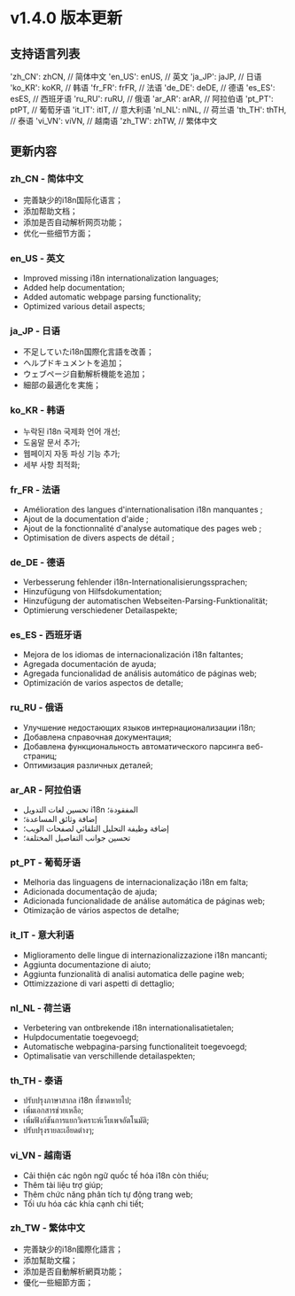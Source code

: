 
# v1.4.0 版本更新

## 支持语言列表
'zh_CN': zhCN, // 简体中文
'en_US': enUS, // 英文
'ja_JP': jaJP, // 日语
'ko_KR': koKR, // 韩语
'fr_FR': frFR, // 法语
'de_DE': deDE, // 德语
'es_ES': esES, // 西班牙语
'ru_RU': ruRU, // 俄语
'ar_AR': arAR, // 阿拉伯语
'pt_PT': ptPT, // 葡萄牙语
'it_IT': itIT, // 意大利语
'nl_NL': nlNL, // 荷兰语
'th_TH': thTH, // 泰语
'vi_VN': viVN, // 越南语
'zh_TW': zhTW, // 繁体中文

## 更新内容

### zh_CN - 简体中文
- 完善缺少的i18n国际化语言；
- 添加帮助文档；
- 添加是否自动解析网页功能；
- 优化一些细节方面；

### en_US - 英文
- Improved missing i18n internationalization languages;
- Added help documentation;
- Added automatic webpage parsing functionality;
- Optimized various detail aspects;

### ja_JP - 日语
- 不足していたi18n国際化言語を改善；
- ヘルプドキュメントを追加；
- ウェブページ自動解析機能を追加；
- 細部の最適化を実施；

### ko_KR - 韩语
- 누락된 i18n 국제화 언어 개선;
- 도움말 문서 추가;
- 웹페이지 자동 파싱 기능 추가;
- 세부 사항 최적화;

### fr_FR - 法语
- Amélioration des langues d'internationalisation i18n manquantes ;
- Ajout de la documentation d'aide ;
- Ajout de la fonctionnalité d'analyse automatique des pages web ;
- Optimisation de divers aspects de détail ;

### de_DE - 德语
- Verbesserung fehlender i18n-Internationalisierungssprachen;
- Hinzufügung von Hilfsdokumentation;
- Hinzufügung der automatischen Webseiten-Parsing-Funktionalität;
- Optimierung verschiedener Detailaspekte;

### es_ES - 西班牙语
- Mejora de los idiomas de internacionalización i18n faltantes;
- Agregada documentación de ayuda;
- Agregada funcionalidad de análisis automático de páginas web;
- Optimización de varios aspectos de detalle;

### ru_RU - 俄语
- Улучшение недостающих языков интернационализации i18n;
- Добавлена справочная документация;
- Добавлена функциональность автоматического парсинга веб-страниц;
- Оптимизация различных деталей;

### ar_AR - 阿拉伯语
- تحسين لغات التدويل i18n المفقودة؛
- إضافة وثائق المساعدة؛
- إضافة وظيفة التحليل التلقائي لصفحات الويب؛
- تحسين جوانب التفاصيل المختلفة؛

### pt_PT - 葡萄牙语
- Melhoria das linguagens de internacionalização i18n em falta;
- Adicionada documentação de ajuda;
- Adicionada funcionalidade de análise automática de páginas web;
- Otimização de vários aspectos de detalhe;

### it_IT - 意大利语
- Miglioramento delle lingue di internazionalizzazione i18n mancanti;
- Aggiunta documentazione di aiuto;
- Aggiunta funzionalità di analisi automatica delle pagine web;
- Ottimizzazione di vari aspetti di dettaglio;

### nl_NL - 荷兰语
- Verbetering van ontbrekende i18n internationalisatietalen;
- Hulpdocumentatie toegevoegd;
- Automatische webpagina-parsing functionaliteit toegevoegd;
- Optimalisatie van verschillende detailaspekten;

### th_TH - 泰语
- ปรับปรุงภาษาสากล i18n ที่ขาดหายไป;
- เพิ่มเอกสารช่วยเหลือ;
- เพิ่มฟังก์ชันการแยกวิเคราะห์เว็บเพจอัตโนมัติ;
- ปรับปรุงรายละเอียดต่างๆ;

### vi_VN - 越南语
- Cải thiện các ngôn ngữ quốc tế hóa i18n còn thiếu;
- Thêm tài liệu trợ giúp;
- Thêm chức năng phân tích tự động trang web;
- Tối ưu hóa các khía cạnh chi tiết;

### zh_TW - 繁体中文
- 完善缺少的i18n國際化語言；
- 添加幫助文檔；
- 添加是否自動解析網頁功能；
- 優化一些細節方面；